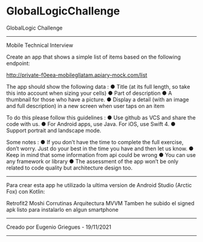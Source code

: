 # GlobalLogicChallenge

GlobalLogic Challenge

*********************************************************************************************

Mobile Technical Interview

Create an app that shows a simple list of items based on the following endpoint:

http://private-f0eea-mobilegllatam.apiary-mock.com/list

The app should show the following data :
● Title (at its full length, so take this into account when sizing your cells)
● Part of description
● A thumbnail for those who have a picture.
● Display a detail (with an image and full description) in a new screen when user
taps on an item

To do this please follow this guidelines :
● Use github as VCS and share the code with us.
● For Android apps, use Java. For iOS, use Swift 4.
● Support portrait and landscape mode.

Some notes :
● If you don’t have the time to complete the full exercise, don’t worry. Just do your
best in the time you have and then let us know.
● Keep in mind that some information from api could be wrong
● You can use any framework or library
● The assessment of the app won’t be only related to code quality but architecture
design too.

*********************************************************************************************

Para crear esta app he utilizado la ultima version de Android Studio (Arctic Fox) con Kotlin:

Retrofit2
Moshi
Corrutinas
Arquitectura MVVM
Tamben he subido el signed apk listo para instalarlo en algun smartphone

*********************************************************************************************

Creado por Eugenio Griegues - 19/11/2021

*********************************************************************************************
